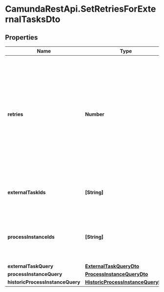 # CamundaRestApi.SetRetriesForExternalTasksDto

## Properties
Name | Type | Description | Notes
------------ | ------------- | ------------- | -------------
**retries** | **Number** | The number of retries to set for the external task.  Must be &gt;&#x3D; 0. If this is 0, an incident is created and the task cannot be fetched anymore unless the retries are increased again. Can not be null. | [optional] 
**externalTaskIds** | **[String]** | The ids of the external tasks to set the number of retries for. | [optional] 
**processInstanceIds** | **[String]** | The ids of process instances containing the tasks to set the number of retries for. | [optional] 
**externalTaskQuery** | [**ExternalTaskQueryDto**](ExternalTaskQueryDto.md) |  | [optional] 
**processInstanceQuery** | [**ProcessInstanceQueryDto**](ProcessInstanceQueryDto.md) |  | [optional] 
**historicProcessInstanceQuery** | [**HistoricProcessInstanceQueryDto**](HistoricProcessInstanceQueryDto.md) |  | [optional] 
